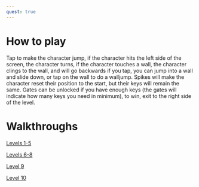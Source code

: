 ```yaml
---
quest: true
---
```


# How to play
Tap to make the character jump, if the character hits the left side of the screen, the character turns, if the character touches a wall, the character clings to the wall, and will go backwards if you tap, you can jump into a wall and slide down, or tap on the wall to do a walljump. Spikes will make the character reset their position to the start, but their keys will remain the same. Gates can be unlocked if you have enough keys (the gates will indicate how many keys you need in minimum), to win, exit to the right side of the level.

# Walkthroughs

[Levels 1-5](https://youtu.be/KxCLUYUwVoE)

[Levels 6-8](https://youtu.be/nUk3ClUYFqI)

[Level 9](https://youtu.be/b66HY7NRtjE)

[Level 10](https://youtu.be/qoPeV7GYJQM)
